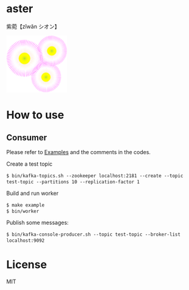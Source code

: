 # aster

紫菀【zǐwǎn シオン】

![](docs/images/harujion.png)

# How to use

## Consumer

Please refer to [Examples](examples/) and the comments in the codes.

Create a test topic

```
$ bin/kafka-topics.sh --zookeeper localhost:2181 --create --topic test-topic --partitions 10 --replication-factor 1
```

Build and run worker

```
$ make example
$ bin/worker
```

Publish some messages:

```
$ bin/kafka-console-producer.sh --topic test-topic --broker-list localhost:9092
```

# License

MIT

